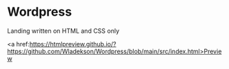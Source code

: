 # Wordpress
 Landing written on HTML and CSS only
 
 <a href:https://htmlpreview.github.io/?https://github.com/Wladekson/Wordpress/blob/main/src/index.html>Preview</a>
